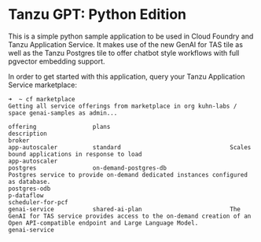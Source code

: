 # Tanzu GPT: Python Edition

This is a simple python sample application to be used in Cloud Foundry and Tanzu Application Service. It makes use of the new GenAI for TAS tile as well as the Tanzu Postgres tile to offer chatbot style workflows with full pgvector embedding support.

In order to get started with this application, query your Tanzu Application Service marketplace:
~~~
➜  ~ cf marketplace
Getting all service offerings from marketplace in org kuhn-labs / space genai-samples as admin...

offering                plans                                  description                                                                                                                                                                                                                   broker
app-autoscaler          standard                               Scales bound applications in response to load                                                                                                                                                                                 app-autoscaler
postgres                on-demand-postgres-db                  Postgres service to provide on-demand dedicated instances configured as database.                                                                                                                                             postgres-odb                                                                                                                                                            p-dataflow                                                                                                                                                                                                          scheduler-for-pcf
genai-service           shared-ai-plan                         The GenAI for TAS service provides access to the on-demand creation of an Open API-compatible endpoint and Large Language Model.                                                                                              genai-service
~~~